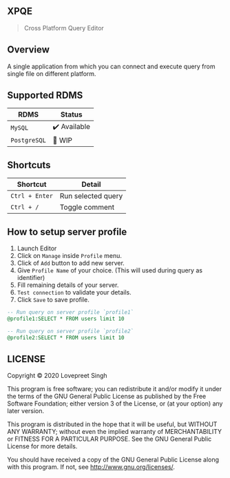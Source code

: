 ## XPQE
> Cross Platform Query Editor

## Overview
A single application from which you can connect and execute query from single file on different platform.

## Supported RDMS
|RDMS|Status|
|---|---|
| `MySQL` | :heavy_check_mark: Available |
| `PostgreSQL` | :runner: WIP |

## Shortcuts
|Shortcut|Detail|
|---|---|
| `Ctrl + Enter` | Run selected query |
| `Ctrl + /` | Toggle comment |

## How to setup server profile
1. Launch Editor
1. Click on `Manage` inside `Profile` menu.
1. Click of `Add` button to add new server.
1. Give `Profile Name` of your choice. (This will used during query as identifier)
1. Fill remaining details of your server.
1. `Test connection` to validate your details.
1. Click `Save` to save profile.

```sql
-- Run query on server profile `profile1`
@profile1:SELECT * FROM users limit 10

-- Run query on server profile `profile2`
@profile2:SELECT * FROM users limit 10
```

## LICENSE

  Copyright © 2020 Lovepreet Singh

  This program is free software; you can redistribute it and/or modify it under
  the terms of the GNU General Public License as published by the Free Software
  Foundation; either version 3 of the License, or (at your option) any later
  version.

  This program is distributed in the hope that it will be useful, but WITHOUT
  ANY WARRANTY; without even the implied warranty of MERCHANTABILITY or FITNESS
  FOR A PARTICULAR PURPOSE.  See the GNU General Public License for more details.

  You should have received a copy of the GNU General Public License along with
  this program. If not, see <http://www.gnu.org/licenses/>.
